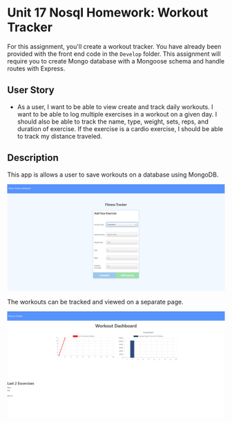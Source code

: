# Unit 17 Nosql Homework: Workout Tracker

For this assignment, you'll create a workout tracker. You have already been provided with the front end code in the `Develop` folder. This assignment will require you to create Mongo database with a Mongoose schema and handle routes with Express.

## User Story

- As a user, I want to be able to view create and track daily workouts. I want to be able to log multiple exercises in a workout on a given day. I should also be able to track the name, type, weight, sets, reps, and duration of exercise. If the exercise is a cardio exercise, I should be able to track my distance traveled.

## Description

This app is allows a user to save workouts on a database using MongoDB.  

![Alt text](./assets/screenshot1.PNG?raw=true "screenshot")

The workouts can be tracked and viewed on a separate page.

![Alt text](./assets/screenshot2.PNG?raw=true "screenshot")


